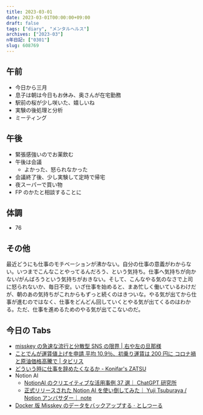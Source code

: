 ```yaml
---
title: 2023-03-01
date: 2023-03-01T00:00:00+09:00
draft: false
tags: ["diary", "メンタルヘルス"]
archives: ["2023-03"]
n年日記: ["0301"]
slug: 608769
---
```


## 午前

- 今日から三月
- 息子は朝は今日もお休み、奥さんが在宅勤務
- 駅前の桜が少し咲いた、嬉しいね
- 実験の後処理と分析
- ミーティング

## 午後

- 緊張感強いのでお薬飲む
- 午後は会議
  - よかった、怒られなかった
- 会議終了後、少し実験して定時で帰宅
- 夜スーパーで買い物
- FP のかたと相談することに

## 体調

- 76

## その他

最近どうにも仕事のモチベーションが沸かない。自分の仕事の意義がわからない。いつまでこんなことやってるんだろう、という気持ち。仕事へ気持ちが向かない/がんばろうという気持ちがおきない。そして、こんなやる気のなさで上司に怒られないか、毎日不安。いざ仕事を始めると、まあ忙しく働いているわけだが、朝のあの気持ちがこれからもずっと続くのはきついな。やる気が出てから仕事が進むのではなく、仕事をどんどん回していくとやる気が出てくるのはわかる。ただ、仕事を進めるためのやる気が出てこないのだ。

## 今日の Tabs

- [misskey の急速な流行と分散型 SNS の限界 | 右や左の旦那様](https://givemegohan.xyz/2023/02/26/misskey%e3%81%ae%e6%80%a5%e9%80%9f%e3%81%aa%e6%b5%81%e8%a1%8c%e3%81%a8%e5%88%86%e6%95%a3%e5%9e%8bsns%e3%81%ae%e9%99%90%e7%95%8c/)
- [ことでんが運賃値上げを申請 平均 10.9％、初乗り運賃は 200 円に コロナ禍と原油価格高騰で | タビリス](https://tabiris.com/archives/haishin-30/)
- [どういう時に仕事を辞めたくなるか - Konifar's ZATSU](https://konifar-zatsu.hatenadiary.jp/entry/2019/09/12/210130)
- Notion AI
  - [NotionAI のクリエイティブな活用事例 37 選｜ ChatGPT 研究所](https://chatgpt-lab.com/n/n3c7d596ec41d)
  - [正式リリースされた Notion AI を使い倒してみた｜ Yuji Tsuburaya / Notion アンバサダー｜ note](https://note.com/35d/n/ne3a07723f05c)
- [Docker 版 Misskey のデータをバックアップする · としつーる](https://7ka.org/backup-misskey-docker/)
